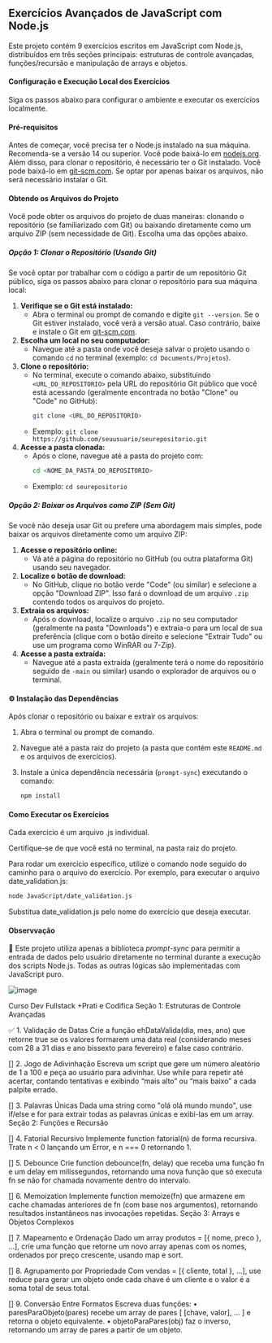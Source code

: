 ## Exercícios Avançados de JavaScript com Node.js

Este projeto contém 9 exercícios escritos em JavaScript com Node.js, distribuídos em três seções principais: estruturas de controle avançadas, funções/recursão e manipulação de arrays e objetos.

#### Configuração e Execução Local dos Exercícios

Siga os passos abaixo para configurar o ambiente e executar os exercícios localmente.

#### Pré-requisitos

Antes de começar, você precisa ter o Node.js instalado na sua máquina. Recomenda-se a versão 14 ou superior. Você pode baixá-lo em [nodejs.org](https://nodejs.org/). Além disso, para clonar o repositório, é necessário ter o Git instalado. Você pode baixá-lo em [git-scm.com](https://git-scm.com/). Se optar por apenas baixar os arquivos, não será necessário instalar o Git.

#### Obtendo os Arquivos do Projeto

Você pode obter os arquivos do projeto de duas maneiras: clonando o repositório (se familiarizado com Git) ou baixando diretamente como um arquivo ZIP (sem necessidade de Git). Escolha uma das opções abaixo.

##### Opção 1: Clonar o Repositório (Usando Git)

Se você optar por trabalhar com o código a partir de um repositório Git público, siga os passos abaixo para clonar o repositório para sua máquina local:

1. **Verifique se o Git está instalado:**
   * Abra o terminal ou prompt de comando e digite `git --version`. Se o Git estiver instalado, você verá a versão atual. Caso contrário, baixe e instale o Git em [git-scm.com](https://git-scm.com/).
2. **Escolha um local no seu computador:**
   * Navegue até a pasta onde você deseja salvar o projeto usando o comando `cd` no terminal (exemplo: `cd Documents/Projetos`).
3. **Clone o repositório:**
   * No terminal, execute o comando abaixo, substituindo `<URL_DO_REPOSITORIO>` pela URL do repositório Git público que você está acessando (geralmente encontrada no botão "Clone" ou "Code" no GitHub):
     ```bash
     git clone <URL_DO_REPOSITORIO>
     ```
   * Exemplo: `git clone https://github.com/seuusuario/seurepositorio.git`
4. **Acesse a pasta clonada:**
   * Após o clone, navegue até a pasta do projeto com:
     ```bash
     cd <NOME_DA_PASTA_DO_REPOSITORIO>
     ```
   * Exemplo: `cd seurepositorio`

##### Opção 2: Baixar os Arquivos como ZIP (Sem Git)

Se você não deseja usar Git ou prefere uma abordagem mais simples, pode baixar os arquivos diretamente como um arquivo ZIP:

1. **Acesse o repositório online:**
   * Vá até a página do repositório no GitHub (ou outra plataforma Git) usando seu navegador.
2. **Localize o botão de download:**
   * No GitHub, clique no botão verde "Code" (ou similar) e selecione a opção "Download ZIP". Isso fará o download de um arquivo `.zip` contendo todos os arquivos do projeto.
3. **Extraia os arquivos:**
   * Após o download, localize o arquivo `.zip` no seu computador (geralmente na pasta "Downloads") e extraia-o para um local de sua preferência (clique com o botão direito e selecione "Extrair Tudo" ou use um programa como WinRAR ou 7-Zip).
4. **Acesse a pasta extraída:**
   * Navegue até a pasta extraída (geralmente terá o nome do repositório seguido de `-main` ou similar) usando o explorador de arquivos ou o terminal.

#### ⚙️ Instalação das Dependências

Após clonar o repositório ou baixar e extrair os arquivos:

1. Abra o terminal ou prompt de comando.
2. Navegue até a pasta raiz do projeto (a pasta que contém este `README.md` e os arquivos de exercícios).
3. Instale a única dependência necessária (`prompt-sync`) executando o comando:

   ```bash
   npm install
   ```

#### Como Executar os Exercícios

Cada exercício é um arquivo .js individual.

Certifique-se de que você está no terminal, na pasta raiz do projeto.

Para rodar um exercício específico, utilize o comando node seguido do caminho para o arquivo do exercício. Por exemplo, para executar o arquivo date_validation.js:
```bash
node JavaScript/date_validation.js
```

Substitua date_validation.js pelo nome do exercício que deseja executar.

#### Observvação
🚨 Este projeto utiliza apenas a biblioteca _prompt-sync_ para permitir a entrada de dados pelo usuário diretamente no terminal durante a execução dos scripts Node.js. Todas as outras lógicas são implementadas com JavaScript puro.

![image](https://github.com/user-attachments/assets/ecc46064-7188-4453-b363-b407e7bcef41)


Curso Dev Fullstack +Prati e Codifica
Seção 1: Estruturas de Controle Avançadas

✅ 1. Validação de Datas
Crie a função ehDataValida(dia, mes, ano) que retorne true se os valores formarem uma data real (considerando meses com 28 a 31 dias e ano bissexto para fevereiro) e false caso contrário.

[] 2. Jogo de Adivinhação
Escreva um script que gere um número aleatório de 1 a 100 e peça ao usuário para adivinhar. Use while para repetir até acertar, contando tentativas e exibindo “mais alto” ou “mais baixo” a cada palpite errado.

[] 3. Palavras Únicas
Dada uma string como "olá olá mundo mundo", use if/else e for para extrair todas as palavras únicas e exibi-las em um array.
Seção 2: Funções e Recursão

[] 4. Fatorial Recursivo
Implemente function fatorial(n) de forma recursiva. Trate n < 0 lançando um Error, e n === 0 retornando 1.

[] 5. Debounce
Crie function debounce(fn, delay) que receba uma função fn e um delay em milissegundos, retornando uma nova função que só executa fn se não for chamada novamente dentro do intervalo.

[] 6. Memoization
Implemente function memoize(fn) que armazene em cache chamadas anteriores de fn (com base nos argumentos), retornando resultados instantâneos nas invocações repetidas.
Seção 3: Arrays e Objetos Complexos

[] 7. Mapeamento e Ordenação
Dado um array produtos = [{ nome, preco }, ...], crie uma função que retorne um novo array apenas com os nomes, ordenados por preço crescente, usando map e sort.

[] 8. Agrupamento por Propriedade
Com vendas = [{ cliente, total }, ...], use reduce para gerar um objeto onde cada chave é um cliente e o valor é a soma total de seus total.

[] 9. Conversão Entre Formatos
Escreva duas funções:
• paresParaObjeto(pares) recebe um array de pares [ [chave, valor], ... ] e retorna o objeto equivalente.
• objetoParaPares(obj) faz o inverso, retornando um array de pares a partir de um objeto.

